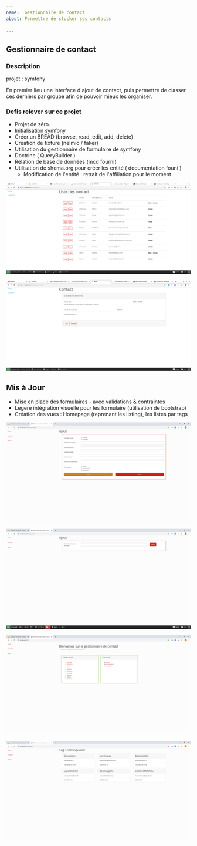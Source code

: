 ```yaml
---
name:  Gestionnaire de contact
about: Permettre de stocker ses contacts 

---
```


## Gestionnaire de contact 

### Description

projet : symfony

En premier lieu une interface d'ajout de contact,
puis permettre de classer ces derniers par groupe afin de pouvoir mieux les organiser.

### Defis relever sur ce projet

- Projet de zéro.
- Initialisation symfony
- Créer un BREAD (browse, read, edit, add, delete)
- Création de fixture (nelmio / faker)
- Utilisation du gestionnaire de formulaire de symfony
- Doctrine ( QueryBuilder )
- Relation de base de données (mcd fourni)
- Utilisation de shema.org pour créer les entité ( documentation founi )
  - Modification de l'entité : retrait de l'affiliation pour le moment

![browse](/Documentation/browse.png)

![read](/Documentation/Read.png)

## Mis à Jour

- Mise en place des formulaires - avec validations & contraintes
- Legere intégration visuelle pour les formulaire (utilisation de bootstrap)
- Création des vues : Homepage (reprenant les listing), les listes par tags

![addPerson](/Documentation/add_person.png)

![addTag](/Documentation/add_tag.png)

![homepage](/Documentation/Homepage.png)

![byTag](/Documentation/Browse_by_tag.png)